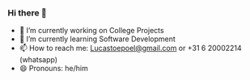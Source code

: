 ### Hi there 👋

- 🔭 I’m currently working on College Projects
- 🌱 I’m currently learning Software Development
- 📫 How to reach me: Lucastoepoel@gmail.com or +31 6 20002214 (whatsapp)
- 😄 Pronouns: he/him
